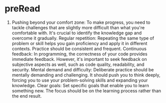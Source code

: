 # preRead

1. Pushing beyond your comfort zone: To make progress, you need to tackle challenges that are slightly more difficult than what you're comfortable with. It's crucial to identify the knowledge gap and overcome it gradually. Regular repetition: Repeating the same type of problem or skill helps you gain proficiency and apply it in different contexts. Practice should be consistent and frequent. Continuous feedback: In programming, the correctness of your code provides immediate feedback. However, it's important to seek feedback on subjective aspects as well, such as code quality, readability, and security. Mental demand and difficulty: Deliberate practice should be mentally demanding and challenging. It should push you to think deeply, forcing you to use your problem-solving skills and expanding your knowledge. Clear goals: Set specific goals that enable you to learn something new. The focus should be on the learning process rather than the end result.
